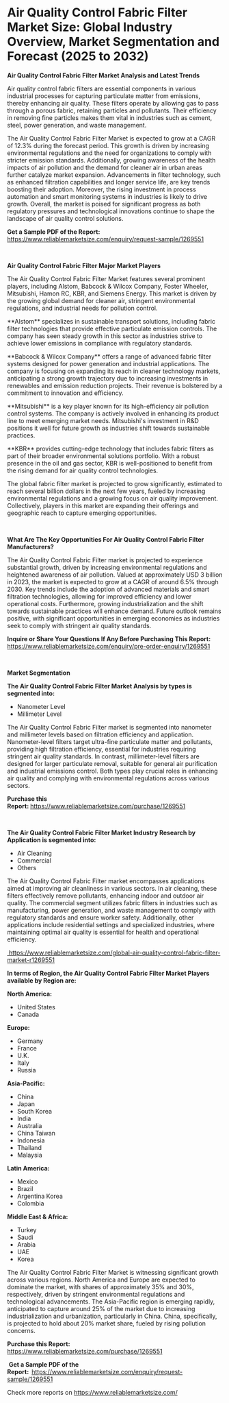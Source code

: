 <p><h1>Air Quality Control Fabric Filter Market Size: Global Industry Overview, Market Segmentation and Forecast (2025 to 2032)</h1></p><p><strong>Air Quality Control Fabric Filter Market Analysis and Latest Trends</strong></p>
<p><p>Air quality control fabric filters are essential components in various industrial processes for capturing particulate matter from emissions, thereby enhancing air quality. These filters operate by allowing gas to pass through a porous fabric, retaining particles and pollutants. Their efficiency in removing fine particles makes them vital in industries such as cement, steel, power generation, and waste management.</p><p>The Air Quality Control Fabric Filter Market is expected to grow at a CAGR of 12.3% during the forecast period. This growth is driven by increasing environmental regulations and the need for organizations to comply with stricter emission standards. Additionally, growing awareness of the health impacts of air pollution and the demand for cleaner air in urban areas further catalyze market expansion. Advancements in filter technology, such as enhanced filtration capabilities and longer service life, are key trends boosting their adoption. Moreover, the rising investment in process automation and smart monitoring systems in industries is likely to drive growth. Overall, the market is poised for significant progress as both regulatory pressures and technological innovations continue to shape the landscape of air quality control solutions.</p></p>
<p><strong>Get a Sample PDF of the Report:&nbsp;</strong> <a href="https://www.reliablemarketsize.com/enquiry/request-sample/1269551?utm_campaign=2626&utm_medium=2&utm_source=Github&utm_content=ia&utm_term=24032025&utm_id=air-quality-control-fabric-filter">https://www.reliablemarketsize.com/enquiry/request-sample/1269551</a></p>
<p>&nbsp;</p>
<p><strong>Air Quality Control Fabric Filter Major Market Players</strong></p>
<p><p>The Air Quality Control Fabric Filter Market features several prominent players, including Alstom, Babcock & Wilcox Company, Foster Wheeler, Mitsubishi, Hamon RC, KBR, and Siemens Energy. This market is driven by the growing global demand for cleaner air, stringent environmental regulations, and industrial needs for pollution control.</p><p>**Alstom** specializes in sustainable transport solutions, including fabric filter technologies that provide effective particulate emission controls. The company has seen steady growth in this sector as industries strive to achieve lower emissions in compliance with regulatory standards.</p><p>**Babcock & Wilcox Company** offers a range of advanced fabric filter systems designed for power generation and industrial applications. The company is focusing on expanding its reach in cleaner technology markets, anticipating a strong growth trajectory due to increasing investments in renewables and emission reduction projects. Their revenue is bolstered by a commitment to innovation and efficiency.</p><p>**Mitsubishi** is a key player known for its high-efficiency air pollution control systems. The company is actively involved in enhancing its product line to meet emerging market needs. Mitsubishi's investment in R&D positions it well for future growth as industries shift towards sustainable practices.</p><p>**KBR** provides cutting-edge technology that includes fabric filters as part of their broader environmental solutions portfolio. With a robust presence in the oil and gas sector, KBR is well-positioned to benefit from the rising demand for air quality control technologies.</p><p>The global fabric filter market is projected to grow significantly, estimated to reach several billion dollars in the next few years, fueled by increasing environmental regulations and a growing focus on air quality improvement. Collectively, players in this market are expanding their offerings and geographic reach to capture emerging opportunities.</p></p>
<p>&nbsp;</p>
<p><strong>What Are The Key Opportunities For Air Quality Control Fabric Filter Manufacturers?</strong></p>
<p><p>The Air Quality Control Fabric Filter market is projected to experience substantial growth, driven by increasing environmental regulations and heightened awareness of air pollution. Valued at approximately USD 3 billion in 2023, the market is expected to grow at a CAGR of around 6.5% through 2030. Key trends include the adoption of advanced materials and smart filtration technologies, allowing for improved efficiency and lower operational costs. Furthermore, growing industrialization and the shift towards sustainable practices will enhance demand. Future outlook remains positive, with significant opportunities in emerging economies as industries seek to comply with stringent air quality standards.</p></p>
<p><strong>Inquire or Share Your Questions If Any Before Purchasing This Report:</strong> <a href="https://www.reliablemarketsize.com/enquiry/pre-order-enquiry/1269551?utm_campaign=2626&utm_medium=2&utm_source=Github&utm_content=ia&utm_term=24032025&utm_id=air-quality-control-fabric-filter">https://www.reliablemarketsize.com/enquiry/pre-order-enquiry/1269551</a></p>
<p>&nbsp;</p>
<p><strong>Market Segmentation</strong></p>
<p><strong>The Air Quality Control Fabric Filter Market Analysis by types is segmented into:</strong></p>
<p><ul><li>Nanometer Level</li><li>Millimeter Level</li></ul></p>
<p><p>The Air Quality Control Fabric Filter market is segmented into nanometer and millimeter levels based on filtration efficiency and application. Nanometer-level filters target ultra-fine particulate matter and pollutants, providing high filtration efficiency, essential for industries requiring stringent air quality standards. In contrast, millimeter-level filters are designed for larger particulate removal, suitable for general air purification and industrial emissions control. Both types play crucial roles in enhancing air quality and complying with environmental regulations across various sectors.</p></p>
<p><strong>Purchase this Report:&nbsp;</strong><a href="https://www.reliablemarketsize.com/purchase/1269551?utm_campaign=2626&utm_medium=2&utm_source=Github&utm_content=ia&utm_term=24032025&utm_id=air-quality-control-fabric-filter">https://www.reliablemarketsize.com/purchase/1269551</a></p>
<p>&nbsp;</p>
<p><strong>The Air Quality Control Fabric Filter Market Industry Research by Application is segmented into:</strong></p>
<p><ul><li>Air Cleaning</li><li>Commercial</li><li>Others</li></ul></p>
<p><p>The Air Quality Control Fabric Filter market encompasses applications aimed at improving air cleanliness in various sectors. In air cleaning, these filters effectively remove pollutants, enhancing indoor and outdoor air quality. The commercial segment utilizes fabric filters in industries such as manufacturing, power generation, and waste management to comply with regulatory standards and ensure worker safety. Additionally, other applications include residential settings and specialized industries, where maintaining optimal air quality is essential for health and operational efficiency.</p></p>
<p><a href="https://www.reliablemarketsize.com/global-air-quality-control-fabric-filter-market-r1269551?utm_campaign=2626&utm_medium=2&utm_source=Github&utm_content=ia&utm_term=24032025&utm_id=air-quality-control-fabric-filter">&nbsp;https://www.reliablemarketsize.com/global-air-quality-control-fabric-filter-market-r1269551</a></p>
<p><strong>In terms of Region, the Air Quality Control Fabric Filter Market Players available by Region are:</strong></p>
<p>
    <p> <strong> North America: </strong>
        <ul>
            <li>United States</li>
            <li>Canada</li>
        </ul>
        </p> 
    <p> <strong> Europe: </strong>
        <ul>
            <li>Germany</li>
            <li>France</li>
            <li>U.K.</li>
            <li>Italy</li>
            <li>Russia</li>
        </ul>
        </p> 
    <p> <strong> Asia-Pacific: </strong>
        <ul>
            <li>China</li>
            <li>Japan</li>
            <li>South Korea</li>
            <li>India</li>
            <li>Australia</li>
            <li>China Taiwan</li>
            <li>Indonesia</li>
            <li>Thailand</li>
            <li>Malaysia</li>
        </ul>
        </p> 
    <p> <strong> Latin America: </strong>
        <ul>
            <li>Mexico</li>
            <li>Brazil</li>
            <li>Argentina Korea</li>
            <li>Colombia</li>
        </ul>
        </p> 
    <p> <strong> Middle East & Africa: </strong>
        <ul>
            <li>Turkey</li>
            <li>Saudi</li>
            <li>Arabia</li>
            <li>UAE</li>
            <li>Korea</li>
        </ul>
    </p>
    </p>
<p><p>The Air Quality Control Fabric Filter Market is witnessing significant growth across various regions. North America and Europe are expected to dominate the market, with shares of approximately 35% and 30%, respectively, driven by stringent environmental regulations and technological advancements. The Asia-Pacific region is emerging rapidly, anticipated to capture around 25% of the market due to increasing industrialization and urbanization, particularly in China. China, specifically, is projected to hold about 20% market share, fueled by rising pollution concerns.</p></p>
<p><strong>Purchase this Report: </strong><a href="https://www.reliablemarketsize.com/purchase/1269551?utm_campaign=2626&utm_medium=2&utm_source=Github&utm_content=ia&utm_term=24032025&utm_id=air-quality-control-fabric-filter">https://www.reliablemarketsize.com/purchase/1269551</a></p>
<p>&nbsp;<strong>Get a Sample PDF of the Report:&nbsp;&nbsp;</strong><a href="https://www.reliablemarketsize.com/enquiry/request-sample/1269551?utm_campaign=2626&utm_medium=2&utm_source=Github&utm_content=ia&utm_term=24032025&utm_id=air-quality-control-fabric-filter">https://www.reliablemarketsize.com/enquiry/request-sample/1269551</a></p>
<p><strong></strong></p>
<p>Check more reports on <a href="https://www.reliablemarketsize.com/?utm_campaign=2626&utm_medium=2&utm_source=Github&utm_content=ia&utm_term=24032025&utm_id=air-quality-control-fabric-filter">https://www.reliablemarketsize.com/</a></p>